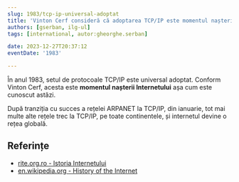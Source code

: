 ```yaml
---
slug: 1983/tcp-ip-universal-adoptat
title: 'Vinton Cerf consideră că adoptarea TCP/IP este momentul nașterii Internetului'
authors: [gserban, ilg-ul]
tags: [international, autor:gheorghe.serban]

date: 2023-12-27T20:37:12
eventDate: '1983'

---
```


În anul 1983, setul de protocoale TCP/IP este universal adoptat.
Conform Vinton Cerf, acesta este **momentul nașterii Internetului**
așa cum este cunoscut astăzi.

<!-- truncate -->

După tranziția cu succes a rețelei ARPANET la TCP/IP, din ianuarie,
tot mai multe alte rețele trec la TCP/IP, pe toate continentele,
și internetul devine o rețea globală.

## Referințe

- [rite.org.ro - Istoria Internetului](https://rite.org.ro/istoria-internetului/)
- [en.wikipedia.org - History of the Internet](https://en.wikipedia.org/wiki/History_of_the_Internet)
